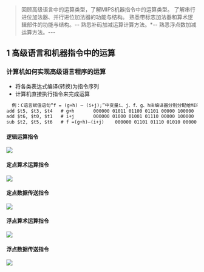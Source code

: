 


>回顾高级语言中的运算类型，了解MIPS机器指令中的运算类型。
了解串行进位加法器、并行进位加法器的功能与结构。
熟悉带标志加法器和算术逻辑部件的功能与结构。--
熟悉补码加减运算计算方法。*--
熟悉浮点数加减运算方法。---



## 1 高级语言和机器指令中的运算


### 计算机如何实现高级语言程序的运算
+ 将各类表达式编译(转换)为指令序列
+ 计算机直接执行指令来完成运算
```txt
  例：C语言赋值语句“f = (g+h) – (i+j);”中变量i、j、f、g、h由编译器分别分配给MIPS寄存器$t0~$t4。寄存器$t0~$t7的编号对应8~15，上述程序段对应的MIPS机器代码和汇编表示（#后为注释）如下：
add $t5, $t3, $t4   # g+h		000000 01011 01100 01101 00000 100000
add $t6, $t0, $t1   # i+j		000000 01000 01001 01110 00000 100000  
sub $t2, $t5, $t6   # f =(g+h)–(i+j)	000000 01101 01110 01010 00000 100010
```


#### 逻辑运算指令
![](https://obs-pic-1309372570.cos.ap-chongqing.myqcloud.com/20220926091821.png)


#### 定点算术运算指令

![](https://obs-pic-1309372570.cos.ap-chongqing.myqcloud.com/20220926091834.png)

#### 定点数据传送指令
![](https://obs-pic-1309372570.cos.ap-chongqing.myqcloud.com/20220926091900.png)

#### 浮点算术运算指令
![](https://obs-pic-1309372570.cos.ap-chongqing.myqcloud.com/20220926091916.png)

#### 浮点数据传送指令
![](https://obs-pic-1309372570.cos.ap-chongqing.myqcloud.com/20220926092004.png)
